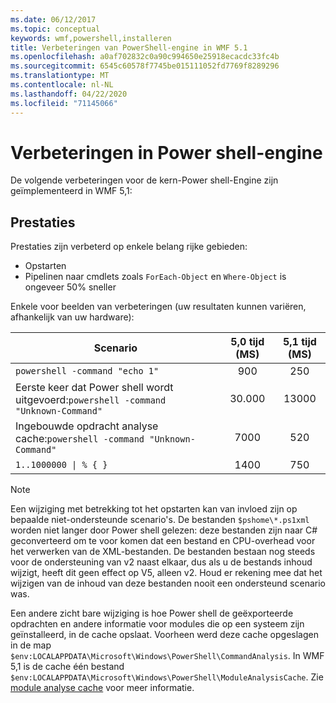 ```yaml
---
ms.date: 06/12/2017
ms.topic: conceptual
keywords: wmf,powershell,installeren
title: Verbeteringen van PowerShell-engine in WMF 5.1
ms.openlocfilehash: a0af702832c0a90c994650e25918ecacdc33fc4b
ms.sourcegitcommit: 6545c60578f7745be015111052fd7769f8289296
ms.translationtype: MT
ms.contentlocale: nl-NL
ms.lasthandoff: 04/22/2020
ms.locfileid: "71145066"
---
```

# <a name="powershell-engine-improvements"></a>Verbeteringen in Power shell-engine

De volgende verbeteringen voor de kern-Power shell-Engine zijn geïmplementeerd in WMF 5,1:

## <a name="performance"></a>Prestaties

Prestaties zijn verbeterd op enkele belang rijke gebieden:

- Opstarten
- Pipelinen naar cmdlets zoals `ForEach-Object` en `Where-Object` is ongeveer 50% sneller

Enkele voor beelden van verbeteringen (uw resultaten kunnen variëren, afhankelijk van uw hardware):

| Scenario | 5,0 tijd (MS) | 5,1 tijd (MS) |
| -------- | :---------------: | :---------------: |
| `powershell -command "echo 1"` | 900 | 250 |
| Eerste keer dat Power shell wordt uitgevoerd:`powershell -command "Unknown-Command"` | 30.000 | 13000 |
| Ingebouwde opdracht analyse cache:`powershell -command "Unknown-Command"` | 7000 | 520 |
| <code>1..1000000 &#124; % { }</code> | 1400 | 750 |

> [!NOTE]
> Een wijziging met betrekking tot het opstarten kan van invloed zijn op bepaalde niet-ondersteunde scenario's. De bestanden `$pshome\*.ps1xml` worden niet langer door Power shell gelezen: deze bestanden zijn naar C# geconverteerd om te voor komen dat een bestand en CPU-overhead voor het verwerken van de XML-bestanden. De bestanden bestaan nog steeds voor de ondersteuning van v2 naast elkaar, dus als u de bestands inhoud wijzigt, heeft dit geen effect op V5, alleen v2. Houd er rekening mee dat het wijzigen van de inhoud van deze bestanden nooit een ondersteund scenario was.

Een andere zicht bare wijziging is hoe Power shell de geëxporteerde opdrachten en andere informatie voor modules die op een systeem zijn geïnstalleerd, in de cache opslaat. Voorheen werd deze cache opgeslagen in de map `$env:LOCALAPPDATA\Microsoft\Windows\PowerShell\CommandAnalysis`. In WMF 5,1 is de cache één bestand `$env:LOCALAPPDATA\Microsoft\Windows\PowerShell\ModuleAnalysisCache`. Zie [module analyse cache](release-notes.md#module-analysis-cache) voor meer informatie.